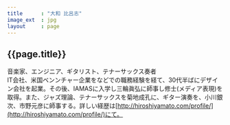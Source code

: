 ```yaml
---
title      : "大和 比呂志"
image_ext  : jpg
layout     : page
---
```


## {{page.title}}

音楽家、エンジニア、ギタリスト、テナーサックス奏者  
IT会社、米国ベンンチャー企業をなどでの職務経験を経て、30代半ばにデザイン会社を起業。その後、IAMASに入学し三輪眞弘に師事し修士(メディア表現)を取得。また、ジャズ理論、テナーサックスを菊地成孔に、ギター演奏を、小川銀次、市野元彦に師事する。詳しい経歴は[http://hiroshiyamato.com/profile/](http://hiroshiyamato.com/profile/)にて。
